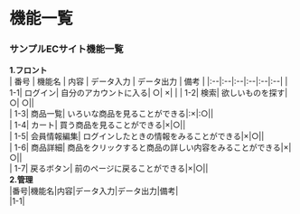 # 機能一覧
### サンプルECサイト機能一覧
**1.フロント**<br>
 | 番号 | 機能名 | 内容 | データ入力 | データ出力 | 備考 |
 |:--|:--|:--|:--|:--|:--|
 | 1-1| ログイン|  自分のアカウントに入る| ○| ×| |
 | 1-2| 検索| 欲しいものを探す| ○| ○||<br>
 | 1-3| 商品一覧| いろいな商品を見ることができる|:×|:○||<br>
 | 1-4| カート| 買う商品を見ることができる|×|○||<br>
 | 1-5| 会員情報編集| ログインしたときの情報をみることができる|×|○||<br>
 | 1-6| 商品詳細| 商品をクリックすると商品の詳しい内容をみることができる|×|○||<br>
 | 1-7| 戻るボタン| 前のページに戻ることができる|×|○||
<br>
**2.管理**<br>
|番号|機能名|内容|データ入力|データ出力|備考|<br>
|1-1|

